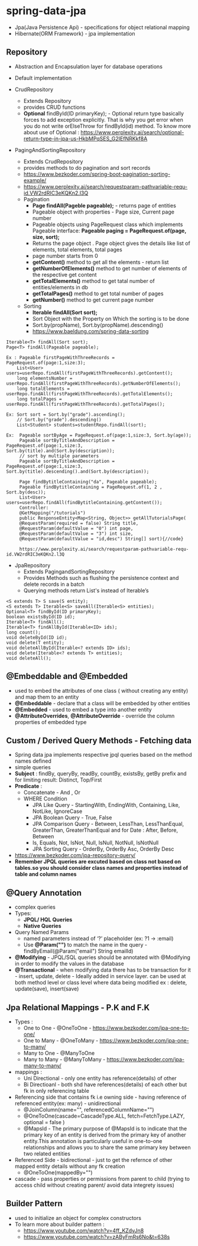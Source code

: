 # spring-data-jpa
- Jpa(Java Persistence Api) - specifications for object relational mapping
- Hibernate(ORM Framework) - jpa implementation

## Repository
- Abstraction and Encapsulation layer for database operations
- Default implementation
- CrudRepository
  - Extends Repository
  - provides CRUD functions
  - **Optional<T>** findById(ID primaryKey); - Optional return type basically forces to add exception explicitly. That is why you get error when you do not write orElseThrow for findById(id) method. To know more about use of Optional : https://www.perplexity.ai/search/optional-return-type-in-jpa-us-HkbMPqSES_G2IEfNRKkf8A 

- PagingAndSortingRepository
  - Extends CrudRepository
  - provides methods to do pagination and sort records
  - https://www.bezkoder.com/spring-boot-pagination-sorting-example/
  - https://www.perplexity.ai/search/requestparam-pathvariable-requ-id.VW2rdRIC3eKQKn2.l3Q 
  - Pagination
    - **Page<T> findAll(Pageble pageable);** - returns page of entities
    - Pageable object with properties - Page size, Current page number
    - Pageable objects using PageRequest class which implements Pageable interface: **Pageable paging = PageRequest.of(page, size, sort);**
    - Returns the page object . Page<T> object  gives the details like list of elements, total elements, total pages
    - page number starts from 0
    - **getContent()** method to get all the elements - return list 
    - **getNumberOfElements()** method to get number of elements of the respective get content
    - **getTotalElements()** method to get tatal number of entities/elements in db
    - **getTotalPages()** method to get total number of pages
    - **getNumber()** method to get current page number
  - Sorting
     - **Iterable<T> findAll(Sort sort);**
     - Sort Object with the Property on Which the sorting is to be done
     - Sort.by(propName), Sort.by(propName).descending()
     - https://www.baeldung.com/spring-data-sorting
```
Iterable<T> findAll(Sort sort);
Page<T> findAll(Pageable pageable);
```

 ```
Ex : Pageable firstPageWithThreeRecords = PageRequest.of(page:1,size:3);
     List<User> users=userRepo.findAll(firstPageWithThreeRecords).getContent();
     long elementsNumber = userRepo.findAll(firstPageWithThreeRecords).getNumberOfElements();
     long totalElements = userRepo.findAll(firstPageWithThreeRecords).getTotalElements();
     long totalPages = userRepo.findAll(firstPageWithThreeRecords).getTotalPages();
```
```
Ex: Sort sort = Sort.by("grade").ascending();
    // Sort.by("grade").descending()
    List<Student> students=studentRepo.findAll(sort);

```
```
Ex:  Pageable sortByAge = PageRequest.of(page:1,size:3, Sort.by(age));
     Pageable sortByTitleAndDescription = PageRequest.of(page:1,size:3, Sort.by(title).and(Sort.by(description));
     // sort by multiple parameters
     Pageable sortByTitleAndDescription = PageRequest.of(page:1,size:3, Sort.by(title).descending().and(Sort.by(description));

     Page findBytitleContaining("da", Pageable pageable);
     Pageable findBytitleContaining = PageRequest.of(1, 2 , Sort.by(desc));
     List<User> users=userRepo.findAll(findBytitleContaining.getContent());
     Controller:
     @GetMapping("/tutorials")
     public ResponseEntity<Map<String, Object>> getAllTutorialsPage(
     @RequestParam(required = false) String title,
     @RequestParam(defaultValue = "0") int page,
     @RequestParam(defaultValue = "3") int size,
     @RequestParam(defaultValue = "id,desc") String[] sort){//code}

     https://www.perplexity.ai/search/requestparam-pathvariable-requ-id.VW2rdRIC3eKQKn2.l3Q 

```
  
- JpaRepository
  - Extends PagingandSortingRepository
  - Provides Methods such as flushing the persistence context and delete records in a batch
  - Querying methods return List's instead of Iterable’s

 ```
<S extends T> S save(S entity); 
<S extends T> Iterable<S> saveAll(Iterable<S> entities);
Optional<T> findById(ID primaryKey);
boolean existsById(ID id);
Iterable<T> findAll();
Iterable<T> findAllById(Iterable<ID> ids);
long count();
void deleteById(ID id);
void delete(T entity);
void deleteAllById(Iterable<? extends ID> ids);
void delete(Iterable<? extends T> entities);
void deleteAll();
```
## @Embeddable and @Embedded
- used to embed the attributes of one class ( without creating any entity) and map them to an entity
- **@Embeddable** - declare that a class will be embedded by other entities
- **@Embedded** - used to embed a type into another entity
- **@AttributeOverrides**, **@AttributeOverride** - override the column properties of embedded type

## Custom / Derived Query Methods - Fetching data
- Spring data jpa implements respective jpql queries based on the method names defined
- simple queries
- **Subject** : findBy, queryBy, readBy, countBy, existsBy, getBy prefix and for limiting result: Distinct, Top/First
- **Predicate** :
   - Concatenate - And , Or
   - WHERE Condition
     - JPA Like Query - StartingWith, EndingWith, Containing, Like, NotLike, IgnoreCase
     - JPA Boolean Query - True, False
     - JPA Comparison Query - Between, LessThan, LessThanEqual, GreaterThan, GreaterThanEqual and for Date : After, Before, Between
     - Is, Equals, Not, IsNot, Null, IsNull, NotNull, IsNotNull
     - JPA Sorting Query - OrderBy, OrderBy Asc, OrderBy Desc 
- https://www.bezkoder.com/jpa-repository-query/
- **Remember JPQL queries are excuted based on class not based on tables.so 
you should consider class names and properties instead of table and column names**

## @Query Annotation
- complex queries
- Types:
  - **JPQL/ HQL Queries**
  - **Native Queries**
- Query Named Params
  -  named parameters instead of ‘?’ placeholder (ex: ?1 -> :email)
  -  Use **@Param("")** to match the name in the query - findByEmail(@Param("email") String emailId)
- **@Modifying** - JPQL/SQL queries should be annotated with @Modifying in order to modify the values in the database
- **@Transactional** - when modifying data there has to be transaction for it - insert, update, delete - Ideally added in service layer. can be used at both method level or class level where data being modified ex : delete, update(save), insert(save)
  
## Jpa Relational Mappings - P.K and F.K
- Types :
  - One to One - @OneToOne - https://www.bezkoder.com/jpa-one-to-one/
  - One to Many - @OneToMany - https://www.bezkoder.com/jpa-one-to-many/
  - Many to One - @ManyToOne
  - Many to Many - @ManyToMany - https://www.bezkoder.com/jpa-many-to-many/ 
- mappings :
  - Uni Directional - only one entity has reference(details) of other
  - Bi Directioanl - both shd have references(details) of each other but fk in only referencing table
- Referencing side that contains fk i.e owning side - having reference of referenced entity(ex: many) - unidirectional
  - @JoinColumn(name="", referencedColumnName="")
  - @OneToOne(cascade=CascadeType.ALL, fetch=FetchType.LAZY, optional = false )
  - @MapsId - The primary purpose of @MapsId is to indicate that the primary key of an entity is derived from the primary key of another entity.This annotation is particularly useful in one-to-one relationships and allows you to share the same primary key between two related entities 
- Referenced Side - bidirectional - just to get the refernce of other mapped entity details without any fk creation
  - @OneToOne(mappedBy="")
- cascade - pass properties or permissions from parent to child (trying to access child without creating parent/ avoid data integrety issues)

## Builder Pattern
- used to initialize an object for complex constructors
- To learn more about builder pattern :
  - https://www.youtube.com/watch?v=4ff_KZdvJn8
  - https://www.youtube.com/watch?v=zAByFmRs6No&t=638s
